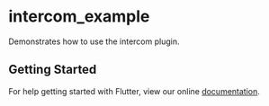 # intercom_example

Demonstrates how to use the intercom plugin.

## Getting Started

For help getting started with Flutter, view our online
[documentation](https://flutter.io/).
